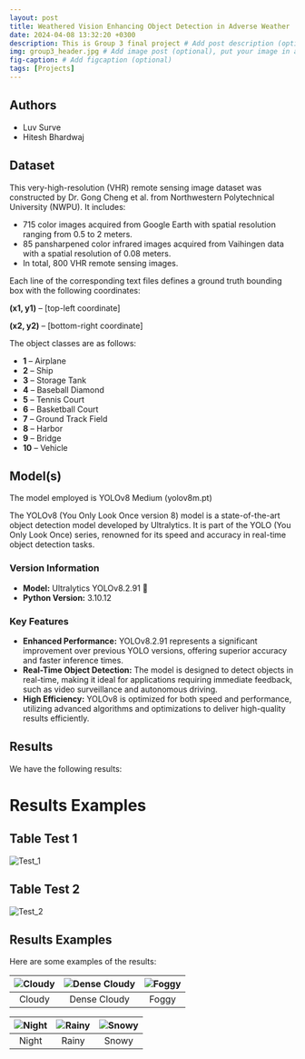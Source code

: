 ```yaml
---
layout: post
title: Weathered Vision Enhancing Object Detection in Adverse Weather
date: 2024-04-08 13:32:20 +0300
description: This is Group 3 final project # Add post description (optional)
img: group3_header.jpg # Add image post (optional), put your image in assets/img/
fig-caption: # Add figcaption (optional)
tags: [Projects]
---
```


## Authors
 - Luv Surve
 - Hitesh Bhardwaj

## Dataset
<body>
    <p>This very-high-resolution (VHR) remote sensing image dataset was constructed by Dr. Gong Cheng et al. from Northwestern Polytechnical University (NWPU). It includes:</p>
    <ul>
        <li>715 color images acquired from Google Earth with spatial resolution ranging from 0.5 to 2 meters.</li>
        <li>85 pansharpened color infrared images acquired from Vaihingen data with a spatial resolution of 0.08 meters.</li>
        <li>In total, 800 VHR remote sensing images.</li>
    </ul>
    <p>Each line of the corresponding text files defines a ground truth bounding box with the following coordinates:</p>
    <div class="highlight">
        <p><strong>(x1, y1)</strong> – [top-left coordinate]</p>
        <p><strong>(x2, y2)</strong> – [bottom-right coordinate]</p>
    </div>
    <p>The object classes are as follows:</p>
    <ul>
        <li><strong>1</strong> – Airplane</li>
        <li><strong>2</strong> – Ship</li>
        <li><strong>3</strong> – Storage Tank</li>
        <li><strong>4</strong> – Baseball Diamond</li>
        <li><strong>5</strong> – Tennis Court</li>
        <li><strong>6</strong> – Basketball Court</li>
        <li><strong>7</strong> – Ground Track Field</li>
        <li><strong>8</strong> – Harbor</li>
        <li><strong>9</strong> – Bridge</li>
        <li><strong>10</strong> – Vehicle</li>
    </ul>
</body>

## Model(s)
The model employed is YOLOv8 Medium (yolov8m.pt)

The YOLOv8 (You Only Look Once version 8) model is a state-of-the-art object detection model developed by Ultralytics. It is part of the YOLO (You Only Look Once) series, renowned for its speed and accuracy in real-time object detection tasks.

### Version Information

- **Model:** Ultralytics YOLOv8.2.91 🚀
- **Python Version:** 3.10.12

### Key Features

- **Enhanced Performance:** YOLOv8.2.91 represents a significant improvement over previous YOLO versions, offering superior accuracy and faster inference times.
- **Real-Time Object Detection:** The model is designed to detect objects in real-time, making it ideal for applications requiring immediate feedback, such as video surveillance and autonomous driving.
- **High Efficiency:** YOLOv8 is optimized for both speed and performance, utilizing advanced algorithms and optimizations to deliver high-quality results efficiently.

## Results
We have the following results:
# Results Examples

## Table Test 1

![Test_1](https://github.com/Deep-Learning-IGP-TUBS-SoSe2024/Group_03/blob/main/Final_Project/03-Code/results/Test1.png)

## Table Test 2

![Test_2](https://github.com/Deep-Learning-IGP-TUBS-SoSe2024/Group_03/blob/main/Final_Project/03-Code/results/Test2.png)

## Results Examples

Here are some examples of the results:

| ![Cloudy](https://github.com/Deep-Learning-IGP-TUBS-SoSe2024/Group_03/blob/main/Final_Project/03-Code/results/cloudy_003.jpg) | ![Dense Cloudy](https://github.com/Deep-Learning-IGP-TUBS-SoSe2024/Group_03/blob/main/Final_Project/03-Code/results/dense_cloudy_394.jpg) | ![Foggy](https://github.com/Deep-Learning-IGP-TUBS-SoSe2024/Group_03/blob/main/Final_Project/03-Code/results/fog_003.jpg) |
|:---:|:---:|:---:|
| Cloudy | Dense Cloudy | Foggy |

| ![Night](https://github.com/Deep-Learning-IGP-TUBS-SoSe2024/Group_03/blob/main/Final_Project/03-Code/results/night_278.jpg) | ![Rainy](https://github.com/Deep-Learning-IGP-TUBS-SoSe2024/Group_03/blob/main/Final_Project/03-Code/results/rain_610.jpg) | ![Snowy](https://github.com/Deep-Learning-IGP-TUBS-SoSe2024/Group_03/blob/main/Final_Project/03-Code/results/snow_292.jpg) |
|:---:|:---:|:---:|
| Night | Rainy | Snowy |